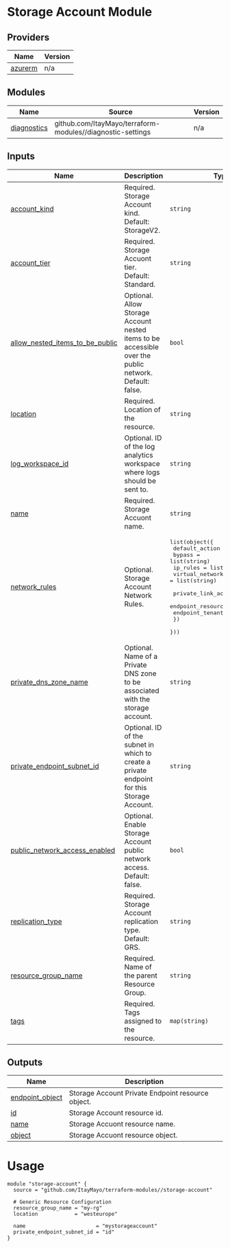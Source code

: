 <!-- BEGIN_TF_DOCS -->
# Storage Account Module

## Providers

| Name | Version |
|------|---------|
| <a name="provider_azurerm"></a> [azurerm](#provider\_azurerm) | n/a |

## Modules

| Name | Source | Version |
|------|--------|---------|
| <a name="module_diagnostics"></a> [diagnostics](#module\_diagnostics) | github.com/ItayMayo/terraform-modules//diagnostic-settings | n/a |

## Inputs

| Name | Description | Type | Default | Required |
|------|-------------|------|---------|:--------:|
| <a name="input_account_kind"></a> [account\_kind](#input\_account\_kind) | Required. Storage Account kind. Default: StorageV2. | `string` | `"StorageV2"` | no |
| <a name="input_account_tier"></a> [account\_tier](#input\_account\_tier) | Required. Storage Accuont tier. Default: Standard. | `string` | `"Standard"` | no |
| <a name="input_allow_nested_items_to_be_public"></a> [allow\_nested\_items\_to\_be\_public](#input\_allow\_nested\_items\_to\_be\_public) | Optional. Allow Storage Account nested items to be accessible over the public network. Default: false. | `bool` | `false` | no |
| <a name="input_location"></a> [location](#input\_location) | Required. Location of the resource. | `string` | n/a | yes |
| <a name="input_log_workspace_id"></a> [log\_workspace\_id](#input\_log\_workspace\_id) | Optional. ID of the log analytics workspace where logs should be sent to. | `string` | `null` | no |
| <a name="input_name"></a> [name](#input\_name) | Required. Storage Accuont name. | `string` | n/a | yes |
| <a name="input_network_rules"></a> [network\_rules](#input\_network\_rules) | Optional. Storage Account Network Rules. | <pre>list(object({<br>    default_action             = string<br>    bypass                     = list(string)<br>    ip_rules                   = list(string)<br>    virtual_network_subnet_ids = list(string)<br><br>    private_link_access = object({<br>      endpoint_resource_id = string<br>      endpoint_tenant_id   = string<br>    })<br>  }))</pre> | `null` | no |
| <a name="input_private_dns_zone_name"></a> [private\_dns\_zone\_name](#input\_private\_dns\_zone\_name) | Optional. Name of a Private DNS zone to be associated with the storage account. | `string` | `null` | no |
| <a name="input_private_endpoint_subnet_id"></a> [private\_endpoint\_subnet\_id](#input\_private\_endpoint\_subnet\_id) | Optional. ID of the subnet in which to create a private endpoint for this Storage Account. | `string` | `null` | no |
| <a name="input_public_network_access_enabled"></a> [public\_network\_access\_enabled](#input\_public\_network\_access\_enabled) | Optional. Enable Storage Account public network access. Default: false. | `bool` | `false` | no |
| <a name="input_replication_type"></a> [replication\_type](#input\_replication\_type) | Required. Storage Account replication type. Default: GRS. | `string` | `"GRS"` | no |
| <a name="input_resource_group_name"></a> [resource\_group\_name](#input\_resource\_group\_name) | Required. Name of the parent Resource Group. | `string` | n/a | yes |
| <a name="input_tags"></a> [tags](#input\_tags) | Required. Tags assigned to the resource. | `map(string)` | `null` | no |

## Outputs

| Name | Description |
|------|-------------|
| <a name="output_endpoint_object"></a> [endpoint\_object](#output\_endpoint\_object) | Storage Account Private Endpoint resource object. |
| <a name="output_id"></a> [id](#output\_id) | Storage Account resource id. |
| <a name="output_name"></a> [name](#output\_name) | Storage Accuont resource name. |
| <a name="output_object"></a> [object](#output\_object) | Storage Accuont resource object. |

# Usage

```
module "storage-account" {
  source = "github.com/ItayMayo/terraform-modules//storage-account"

  # Generic Resource Configuration
  resource_group_name = "my-rg"
  location            = "westeurope"

  name                       = "mystorageaccount"
  private_endpoint_subnet_id = "id"
}
```
<!-- END_TF_DOCS -->